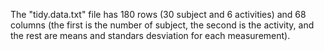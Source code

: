 The "tidy.data.txt" file has 180 rows (30 subject and 6 activities) and 68 columns (the first is the number of subject, the second is the activity, and the rest are means and standars desviation for each measurement).
